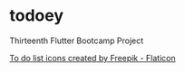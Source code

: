 # todoey

Thirteenth Flutter Bootcamp Project

<a href="https://www.flaticon.com/free-icons/to-do-list" title="to do list icons">To do list icons created by Freepik - Flaticon</a>